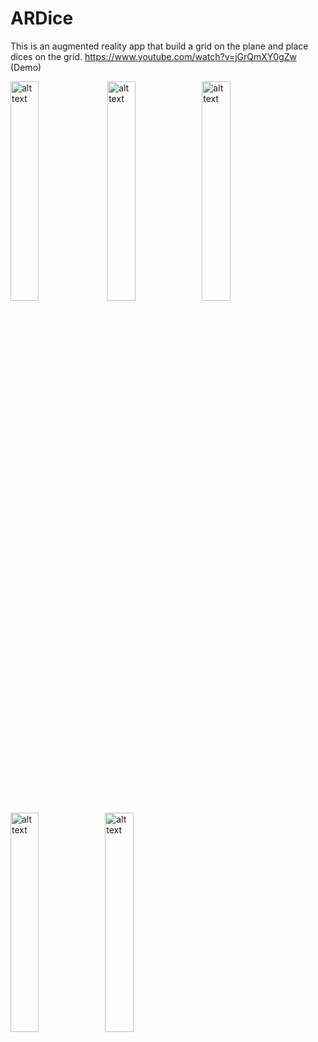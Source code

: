 # ARDice
This is an augmented reality app that build a grid on the plane and place dices on the grid.
https://www.youtube.com/watch?v=jGrQmXY0gZw (Demo)

<img src="ARDice/Pictures/01.png" alt="alt text" width="30%" height="30%"> <img src="ARDice/Pictures/02.png" alt="alt text" width="30%" height="30%"><img src="ARDice/Pictures/03.png" alt="alt text" width="30%" height="30%"><img src="ARDice/Pictures/04.png" alt="alt text" width="30%" height="30%"><img src="ARDice/Pictures/05.png" alt="alt text" width="30%" height="30%">
